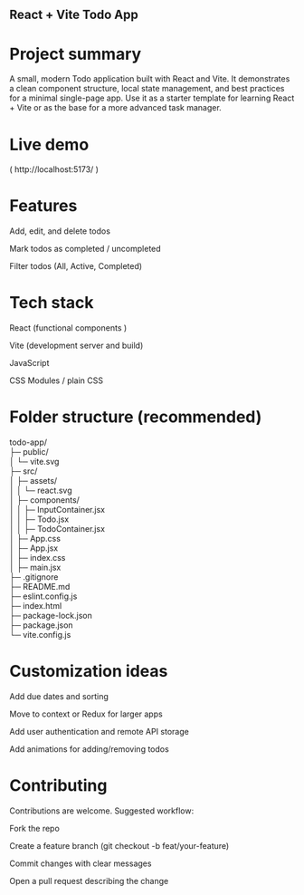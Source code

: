 ## React + Vite Todo App

# Project summary

A small, modern Todo application built with React and Vite. It demonstrates a clean component structure, local state management, and best practices for a minimal single-page app. Use it as a starter template for learning React + Vite or as the base for a more advanced task manager.

# Live demo

( http://localhost:5173/ )

# Features

Add, edit, and delete todos

Mark todos as completed / uncompleted

Filter todos (All, Active, Completed)


# Tech stack

React (functional components )

Vite (development server and build)

JavaScript 

CSS Modules / plain CSS 

 # Folder structure (recommended)

 todo-app/                                                                                       
├─ public/                                                                                       
│ └─ vite.svg                                                                                    
├─ src/                                                                                          
│ ├─ assets/                                                                                     
│ │ └─ react.svg                                                                                 
│ ├─ components/                                                                                 
│ │ ├─ InputContainer.jsx                                                                        
│ │ ├─ Todo.jsx                                                                                  
│ │ ├─ TodoContainer.jsx                                                                         
│ ├─ App.css                                                                                     
│ ├─ App.jsx                                                                                     
│ ├─ index.css                                                                                   
│ ├─ main.jsx                                                                                    
├─ .gitignore                                                                                    
├─ README.md                                                                                     
├─ eslint.config.js                                                                              
├─ index.html                                                                                    
├─ package-lock.json                                                                             
├─ package.json                                                                                  
└─  vite.config.js                                                                               

# Customization ideas

Add due dates and sorting

Move to context or Redux for larger apps

Add user authentication and remote API storage

Add animations for adding/removing todos

# Contributing

Contributions are welcome. Suggested workflow:

Fork the repo

Create a feature branch (git checkout -b feat/your-feature)

Commit changes with clear messages

Open a pull request describing the change

